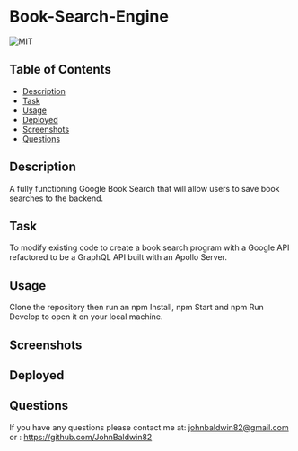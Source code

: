 # Book-Search-Engine

![MIT](https://img.shields.io/badge/License-MIT-yellow.svg)

## Table of Contents

* [Description](#description)
* [Task](#task)
* [Usage](#usage)
* [Deployed](#deployed)
* [Screenshots](#screeshots)
* [Questions](#questions)

## Description

A fully functioning Google Book Search that will allow users to save book searches to the backend.

## Task

To modify existing code to create a book search program with a Google API refactored to be a GraphQL API built with an Apollo Server.

## Usage

Clone the repository then run an npm Install, npm Start and npm Run Develop to open it on your local machine.

## Screenshots

## Deployed


## Questions

If you have any questions please contact me at:
johnbaldwin82@gmail.com
        or :
https://github.com/JohnBaldwin82
